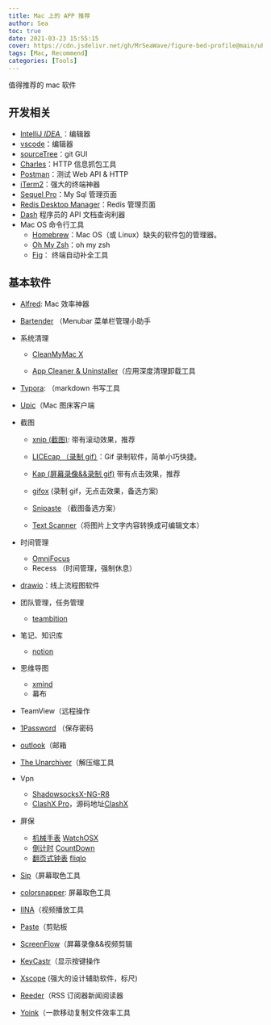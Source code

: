 ```yaml
---
title: Mac 上的 APP 推荐
author: Sea
toc: true
date: 2021-03-23 15:55:15
cover: https://cdn.jsdelivr.net/gh/MrSeaWave/figure-bed-profile@main/uPic/2021/bslW8t_kevin-gnutzmans-landscape-39.jpg
tags: [Mac, Recommend]
categories: [Tools]
---
```


值得推荐的 mac 软件

<!--more-->

## 开发相关

- [IntelliJ _IDEA_ ](https://www.jetbrains.com/idea/)：编辑器
- [vscode](https://code.visualstudio.com/)：编辑器
- [sourceTree](https://www.sourcetreeapp.com/)：git GUI
- [Charles](https://www.charlesproxy.com/)：HTTP 信息抓包工具
- [Postman](https://www.postman.com/)：测试 Web API & HTTP
- [iTerm2](https://iterm2.com/)：强大的终端神器
- [Sequel Pro](https://www.sequelpro.com/)：My Sql 管理页面
- [Redis Desktop Manager](https://rdm.dev/)：Redis 管理页面
- [Dash](https://kapeli.com/dash) 程序员的 API 文档查询利器
- Mac OS 命令行工具
  - [Homebrew](https://brew.sh/index_zh-cn.html)：Mac OS（或 Linux）缺失的软件包的管理器。
  - [Oh My Zsh](https://ohmyz.sh/)：oh my zsh
  - [Fig](https://github.com/withfig/autocomplete)： 终端自动补全工具

## 基本软件

- [Alfred](https://www.alfredapp.com/): Mac 效率神器
- [Bartender](https://www.macbartender.com/) （Menubar 菜单栏管理小助手
- 系统清理

  - [CleanMyMac X](https://cleanmymac.com/zh)

  - [App Cleaner & Uninstaller](https://nektony.com/zh-hans/mac-app-cleaner)（应用深度清理卸载工具

- [Typora](https://typora.io/): （markdown 书写工具
- [Upic](https://github.com/gee1k/uPic)（Mac 图床客户端
- 截图

  - [xnip (截图)](https://zh.xnipapp.com/): 带有滚动效果，推荐

  - [LICEcap （录制 gif）](https://www.cockos.com/licecap/)：Gif 录制软件，简单小巧快捷。

  - [Kap (屏幕录像&&录制 gif)](https://getkap.co/) 带有点击效果，推荐

  - [gifox](https://gifox.io/) (录制 gif，无点击效果，备选方案)

  - [Snipaste](https://zh.snipaste.com/) （截图备选方案）

  - [Text Scanner](https://apps.apple.com/cn/app/text-scanner-%E6%96%87%E5%AD%97%E6%89%AB%E6%8F%8F%E8%AF%86%E5%88%AB-%E6%96%87%E6%A1%A3%E7%BF%BB%E8%AF%91/id1452523807?mt=12)（将图片上文字内容转换成可编辑文本）

- 时间管理
  - [OmniFocus](https://www.omnigroup.com/omnifocus/)
  - Recess （时间管理，强制休息）
- [drawio](draw.io)：线上流程图软件
- 团队管理，任务管理

  - [teambition](https://www.teambition.com/)

- 笔记、知识库

  - [notion](https://www.notion.so/product)

- 思维导图
  - [xmind](https://www.xmind.cn/)
  - 幕布
- TeamView（远程操作
- [1Password](https://1password.com/zh-cn/) （保存密码
- [outlook](https://outlook.live.com/owa/)（邮箱
- [The Unarchiver](https://theunarchiver.com/)（解压缩工具
- Vpn
  - [ShadowsocksX-NG-R8](https://github.com/paradiseduo/ShadowsocksX-NG-R8)
  - [ClashX Pro](https://install.appcenter.ms/users/clashx/apps/clashx-pro/distribution_groups/public)，源码地址[ClashX ](https://github.com/yichengchen/clashX)
- 屏保
  - [机械手表](http://www.rasmusnielsen.dk/applewatch/) [WatchOSX](https://github.com/MrSeaWave/MacApp/blob/master/localeMac/WatchOSX1.0.2.saver.zip)
  - [倒计时](https://github.com/soffes/Countdown) [CountDown](https://github.com/MrSeaWave/MacApp/blob/master/localeMac/Countdown.saver-0.1.0.zip)
  - [翻页式钟表](https://fliqlo.com/#about) [fliqlo](https://github.com/MrSeaWave/MacApp/blob/master/localeMac/fliqlo_171.dmg)
- [Sip](http://sipapp.io/)（屏幕取色工具
- [colorsnapper](https://colorsnapper.com/): 屏幕取色工具
- [IINA](https://iina.io/)（视频播放工具
- [Paste](https://pasteapp.io/)（剪贴板
- [ScreenFlow](https://www.telestream.net/screenflow/overview.htm)（屏幕录像&&视频剪辑
- [KeyCastr](https://github.com/keycastr/keycastr)（显示按键操作
- [Xscope](https://xscopeapp.com/) (强大的设计辅助软件，标尺)
- [Reeder](https://reederapp.com/)（RSS 订阅器新闻阅读器
- [Yoink](https://setapp.com/apps/yoink)（一款移动复制文件效率工具
